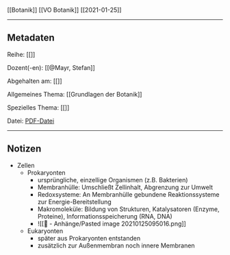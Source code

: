 [[Botanik]] [[VO Botanik]] [[2021-01-25]]

---

## Metadaten

Reihe: [[]]

Dozent(-en): [[@Mayr, Stefan]]

Abgehalten am: [[]]

Allgemeines Thema: [[Grundlagen der Botanik]]

Spezielles Thema: [[]]

Datei: [PDF-Datei](zotero://open-pdf/0_PH2Q82N7)

---

## Notizen

- Zellen
	- Prokaryonten	
		- ursprüngliche, einzellige Organismen (z.B. Bakterien)
		- Membranhülle: Umschließt Zellinhalt, Abgrenzung zur Umwelt
		- Redoxsysteme: An Membranhülle gebundene Reaktionssysteme zur Energie-Bereitstellung
		- Makromoleküle: Bildung von Strukturen, Katalysatoren (Enzyme, Proteine), Informationsspeicherung (RNA, DNA)
		- ![[📎 - Anhänge/Pasted image 20210125095016.png]]
	- Eukaryonten
		- später aus Prokaryonten entstanden
		- zusätzlich zur Außenmembran noch innere Membranen 
